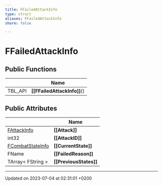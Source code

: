 ```yaml
---
title: FFailedAttackInfo
type: struct
aliases: FFailedAttackInfo
share: false

---
```


# FFailedAttackInfo





## Public Functions

|                | Name           |
| -------------- | -------------- |
| TBL_API | **[[FFailedAttackInfo]]**() |

## Public Attributes

|                | Name           |
| -------------- | -------------- |
| [FAttackInfo](/docs/SDK/Source/Classes/structFAttackInfo.md) | **[[Attack]]**  |
| int32 | **[[AttackID]]**  |
| [FCombatStateInfo](/docs/SDK/Source/Classes/structFCombatStateInfo.md) | **[[CurrentState]]**  |
| FName | **[[FailedReason]]**  |
| TArray< FString > | **[[PreviousStates]]**  |

-------------------------------

Updated on 2023-07-04 at 02:31:01 +0200